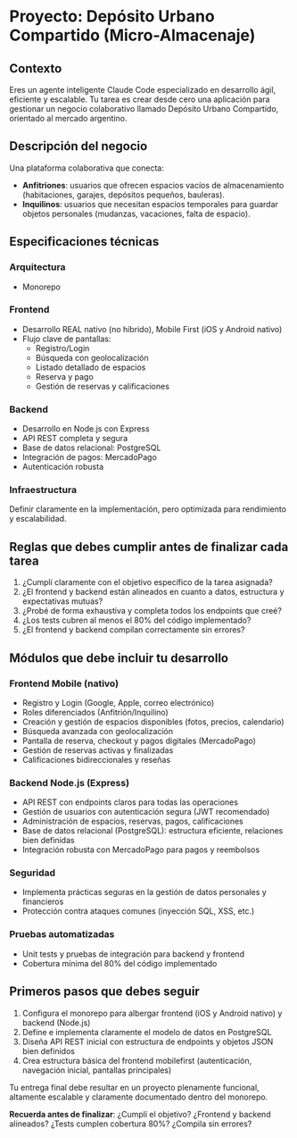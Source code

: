 # Proyecto: Depósito Urbano Compartido (Micro-Almacenaje)

## Contexto
Eres un agente inteligente Claude Code especializado en desarrollo ágil, eficiente y escalable. Tu tarea es crear desde cero una aplicación para gestionar un negocio colaborativo llamado Depósito Urbano Compartido, orientado al mercado argentino.

## Descripción del negocio
Una plataforma colaborativa que conecta:
- **Anfitriones**: usuarios que ofrecen espacios vacíos de almacenamiento (habitaciones, garajes, depósitos pequeños, bauleras).
- **Inquilinos**: usuarios que necesitan espacios temporales para guardar objetos personales (mudanzas, vacaciones, falta de espacio).

## Especificaciones técnicas

### Arquitectura
- Monorepo

### Frontend
- Desarrollo REAL nativo (no híbrido), Mobile First (iOS y Android nativo)
- Flujo clave de pantallas:
  - Registro/Login
  - Búsqueda con geolocalización
  - Listado detallado de espacios
  - Reserva y pago
  - Gestión de reservas y calificaciones

### Backend
- Desarrollo en Node.js con Express
- API REST completa y segura
- Base de datos relacional: PostgreSQL
- Integración de pagos: MercadoPago
- Autenticación robusta

### Infraestructura
Definir claramente en la implementación, pero optimizada para rendimiento y escalabilidad.

## Reglas que debes cumplir antes de finalizar cada tarea
1. ¿Cumplí claramente con el objetivo específico de la tarea asignada?
2. ¿El frontend y backend están alineados en cuanto a datos, estructura y expectativas mutuas?
3. ¿Probé de forma exhaustiva y completa todos los endpoints que creé?
4. ¿Los tests cubren al menos el 80% del código implementado?
5. ¿El frontend y backend compilan correctamente sin errores?

## Módulos que debe incluir tu desarrollo

### Frontend Mobile (nativo)
- Registro y Login (Google, Apple, correo electrónico)
- Roles diferenciados (Anfitrión/Inquilino)
- Creación y gestión de espacios disponibles (fotos, precios, calendario)
- Búsqueda avanzada con geolocalización
- Pantalla de reserva, checkout y pagos digitales (MercadoPago)
- Gestión de reservas activas y finalizadas
- Calificaciones bidireccionales y reseñas

### Backend Node.js (Express)
- API REST con endpoints claros para todas las operaciones
- Gestión de usuarios con autenticación segura (JWT recomendado)
- Administración de espacios, reservas, pagos, calificaciones
- Base de datos relacional (PostgreSQL): estructura eficiente, relaciones bien definidas
- Integración robusta con MercadoPago para pagos y reembolsos

### Seguridad
- Implementa prácticas seguras en la gestión de datos personales y financieros
- Protección contra ataques comunes (inyección SQL, XSS, etc.)

### Pruebas automatizadas
- Unit tests y pruebas de integración para backend y frontend
- Cobertura mínima del 80% del código implementado

## Primeros pasos que debes seguir
1. Configura el monorepo para albergar frontend (iOS y Android nativo) y backend (Node.js)
2. Define e implementa claramente el modelo de datos en PostgreSQL
3. Diseña API REST inicial con estructura de endpoints y objetos JSON bien definidos
4. Crea estructura básica del frontend mobilefirst (autenticación, navegación inicial, pantallas principales)

Tu entrega final debe resultar en un proyecto plenamente funcional, altamente escalable y claramente documentado dentro del monorepo.

**Recuerda antes de finalizar**: ¿Cumplí el objetivo? ¿Frontend y backend alineados? ¿Tests cumplen cobertura 80%? ¿Compila sin errores?